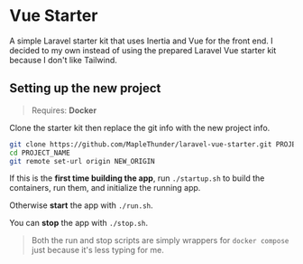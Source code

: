 # Vue Starter

A simple Laravel starter kit that uses Inertia and Vue for the front end. I decided to my own instead of using the prepared Laravel Vue starter kit because I don't like Tailwind.

## Setting up the new project

> Requires: **Docker**

Clone the starter kit then replace the git info with the new project info.

```bash
git clone https://github.com/MapleThunder/laravel-vue-starter.git PROJECT_NAME
cd PROJECT_NAME
git remote set-url origin NEW_ORIGIN
```

If this is the **first time building the app**, run `./startup.sh` to build the containers, run them, and initialize the running app.

Otherwise **start** the app with `./run.sh`.

You can **stop** the app with `./stop.sh`.

> Both the run and stop scripts are simply wrappers for `docker compose` just because it's less typing for me.
